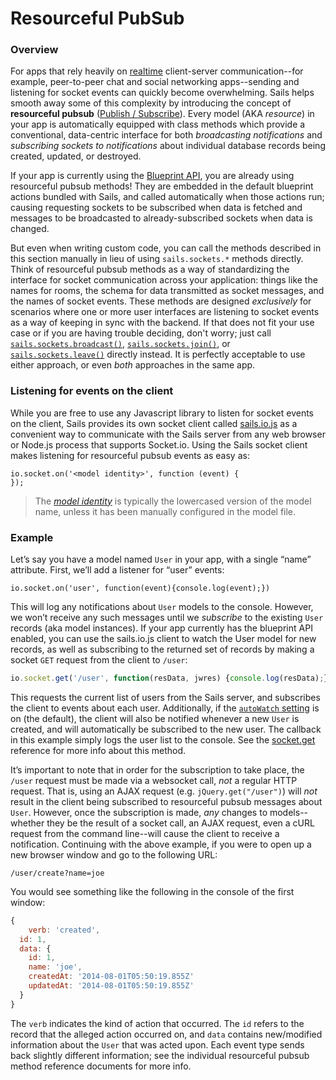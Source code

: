 # Resourceful PubSub

### Overview

For apps that rely heavily on [realtime](http://sailsjs.com/documentation/concepts/realtime) client-server communication--for example, peer-to-peer chat and social networking apps--sending and listening for socket events can quickly become overwhelming.  Sails helps smooth away some of this complexity by introducing the concept of **resourceful pubsub** ([Publish / Subscribe](http://en.wikipedia.org/wiki/Publish%E2%80%93subscribe_pattern)).  Every model (AKA *resource*) in your app is automatically equipped with class methods which provide a conventional, data-centric interface for both _broadcasting notifications_ and _subscribing sockets to notifications_ about individual database records being created, updated, or destroyed.

If your app is currently using the [Blueprint API](http://sailsjs.com/documentation/reference/blueprint-api), you are already using resourceful pubsub methods!  They are embedded in the default blueprint actions bundled with Sails, and called automatically when those actions run; causing requesting sockets to be subscribed when data is fetched and messages to be broadcasted to already-subscribed sockets when data is changed.

But even when writing custom code, you can call the methods described in this section manually in lieu of using `sails.sockets.*` methods directly.  Think of resourceful pubsub methods as a way of standardizing the interface for socket communication across your application: things like the names for rooms, the schema for data transmitted as socket messages, and the names of socket events.  These methods are designed _exclusively_ for scenarios where one or more user interfaces are listening to socket events as a way of keeping in sync with the backend.  If that does not fit your use case or if you are having trouble deciding, don't worry; just call [`sails.sockets.broadcast()`](http://sailsjs.com/documentation/reference/web-sockets/sails-sockets/broadcast), [`sails.sockets.join()`](http://sailsjs.com/documentation/reference/web-sockets/sails-sockets/join), or [`sails.sockets.leave()`](http://sailsjs.com/documentation/reference/web-sockets/sails-sockets/leave) directly instead.  It is perfectly acceptable to use either approach, or even _both_ approaches in the same app.


### Listening for events on the client

While you are free to use any Javascript library to listen for socket events on the client, Sails provides its own socket client called [sails.io.js](http://sailsjs.com/documentation/reference/web-sockets/sails.io.js) as a convenient way to communicate with the Sails server from any web browser or Node.js process that supports Socket.io.  Using the Sails socket client makes listening for resourceful pubsub events as easy as:

```
io.socket.on('<model identity>', function (event) {
});
```

> The _[model identity](http://sailsjs.com/documentation/concepts/models-and-orm/model-settings#?identity)_ is typically the lowercased version of the model name, unless it has been manually configured in the model file.


### Example

Let&rsquo;s say you have a model named `User` in your app, with a single &ldquo;name&rdquo; attribute.  First, we&rsquo;ll add a listener for &ldquo;user&rdquo; events:

```
io.socket.on('user', function(event){console.log(event);})
```

This will log any notifications about `User` models to the console.  However, we won&rsquo;t receive any such messages until we *subscribe* to the existing `User` records (aka model instances).  If your app currently has the blueprint API enabled, you can use the sails.io.js client to watch the User model for new records, as well as subscribing to the returned set of records by making a socket `GET` request from the client to `/user`:

```js
io.socket.get('/user', function(resData, jwres) {console.log(resData);})
```

This requests the current list of users from the Sails server, and subscribes the client to events about each user.  Additionally, if the [`autoWatch` setting](https://sailsjs.com/documentation/reference/configuration/sails-config-blueprints#?properties) is on (the default), the client will also be notified whenever a new `User` is created, and will automatically be subscribed to the new user.  The callback in this example simply logs the user list to the console.  See the [socket.get](http://sailsjs.com/documentation/reference/web-sockets/sails.io.js/socket.get.html) reference for more info about this method.

It&rsquo;s important to note that in order for the subscription to take place, the `/user` request must be made via a websocket call, *not* a regular HTTP request.  That is, using an AJAX request (e.g. `jQuery.get("/user")`) will *not* result in the client being subscribed to resourceful pubsub messages about `User`.  However, once the subscription is made, *any* changes to models--whether they be the result of a socket call, an AJAX request, even a cURL request from the command line--will cause the client to receive a notification.  Continuing with the above example, if you were to open up a new browser window and go to the following URL:

    /user/create?name=joe

You would see something like the following in the console of the first window:

```js
{
    verb: 'created',
  id: 1,
  data: {
    id: 1,
    name: 'joe',
    createdAt: '2014-08-01T05:50:19.855Z'
    updatedAt: '2014-08-01T05:50:19.855Z'
  }
}
```

The `verb` indicates the kind of action that occurred.  The `id` refers to the record that the alleged action occurred on, and `data` contains new/modified information about the `User` that was acted upon.  Each event type sends back slightly different information; see the individual resourceful pubsub method reference documents for more info.


<docmeta name="displayName" value="Resourceful PubSub">
